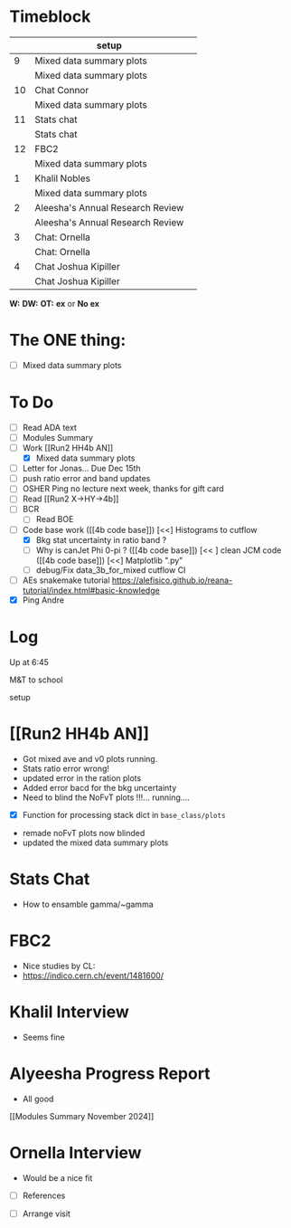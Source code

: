 # Timeblock

|     | setup                            |     |
| --- | -------------------------------- | --- |
| 9   | Mixed data summary plots         |     |
|     | Mixed data summary plots         |     |
| 10  | Chat Connor                      |     |
|     | Mixed data summary plots         |     |
| 11  | Stats chat                       |     |
|     | Stats chat                       |     |
| 12  | FBC2                             |     |
|     | Mixed data summary plots         |     |
| 1   | Khalil Nobles                    |     |
|     | Mixed data summary plots         |     |
| 2   | Aleesha's Annual Research Review |     |
|     | Aleesha's Annual Research Review |     |
| 3   | Chat: Ornella                    |     |
|     | Chat: Ornella                    |     |
| 4   | Chat Joshua Kipiller             |     |
|     | Chat Joshua Kipiller             |     |

**W:**
**DW:**
**OT:**
**ex** or **No ex**

# The ONE thing: 
- [ ] Mixed data summary plots


# To Do
- [ ] Read ADA text
- [ ] Modules Summary
- [ ] Work [[Run2 HH4b AN]]
	 - [x] Mixed data summary plots
- [ ] Letter for Jonas... Due Dec 15th
- [ ] push ratio error and band updates
- [ ] OSHER Ping no lecture next week, thanks for gift card
- [ ] Read [[Run2 X->HY->4b]]
- [ ] BCR
	- [ ] Read BOE
- [ ] Code base work
	([[4b code base]]) [<<] Histograms to cutflow
	- [x] Bkg stat uncertainty in ratio band ?
	- [ ] Why is canJet Phi 0-pi ?
	([[4b code base]]) [<< ] clean JCM code
	([[4b code base]]) [<<] Matplotlib ".py"
	- [ ] debug/Fix data_3b_for_mixed cutflow CI
 - [ ] AEs snakemake tutorial https://alefisico.github.io/reana-tutorial/index.html#basic-knowledge
 - [x] Ping Andre 
# Log

Up at 6:45

M&T to school 

setup


# [[Run2 HH4b AN]]
- Got mixed ave and v0 plots running.
- Stats ratio error wrong!
- updated error in the ration plots
- Added error bacd for the bkg uncertainty 
- Need to blind the NoFvT plots !!!... running....
- [x]  Function for processing stack dict in `base_class/plots`
- remade noFvT plots now blinded
- updated the mixed data summary plots
# Stats Chat
- How to ensamble gamma/~gamma

# FBC2
- Nice studies by CL: 
- https://indico.cern.ch/event/1481600/

# Khalil Interview
- Seems fine

# Alyeesha Progress Report
- All good

[[Modules Summary November 2024]]

# Ornella Interview
- Would be a nice fit
- [ ] References 
- [ ] Arrange visit 

